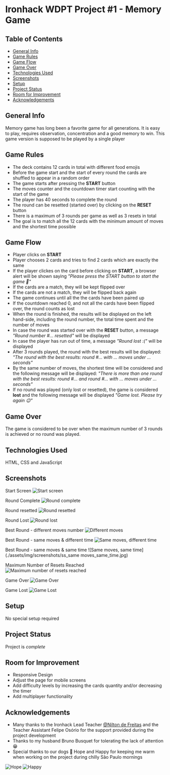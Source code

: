 # Ironhack WDPT Project #1 - Memory Game

## Table of Contents
* [General Info](#general-information)
* [Game Rules](#game-rules)
* [Game Flow](#game-flow)
* [Game Over](#game-over)
* [Technologies Used](#tech)
* [Screenshots](#screenshots)
* [Setup](#setup)
* [Project Status](#project-status)
* [Room for Improvement](#room-for-improvement)
* [Acknowledgements](#acknowledgements)

## General Info

Memory game has long been a favorite game for all generations. It is easy to play, requires observation, concentration and a good memory to win. This game version is supposed to be played by a single player

## Game Rules
- The deck contains 12 cards in total with different food emojis
- Before the game start and the start of every round the cards are shuffled to appear in a random order
- The game starts after pressing the **START** button
- The moves counter and the countdown timer start counting with the start of the game
- The player has 40 seconds to complete the round
- The round can be resetted (started over) by clicking on the **RESET** button
- There is a maximum of 3 rounds per game as well as 3 resets in total
- The goal is to match all the 12 cards with the minimum amount of moves and the shortest time possible

## Game Flow
- Player clicks on **START**
- Player chooses 2 cards and tries to find 2 cards which are exactly the same
- If the player clickes on the card before clicking on **START**, a browser alert will be shown saying _"Please press the START button to start the game 🤗"_
- If the cards are a match, they will be kept flipped over
- If the cards are not a match, they will be flipped back again
- The game continues until all the the cards have been paired up
- If the countdown reached 0, and not all the cards have been flipped over, the round counts as lost
-  When the round is finished, the results will be displayed on the left hand-side, including the round number, the total time spent and the number of moves
-  In case the round was started over with the **RESET** button, a message _"Round number #... resetted"_ will be displayed
-  In case the player has run out of time, a message _"Round lost :("_ will be displayed
-  After 3 rounds played, the round with the best results will be displayed: _"The round with the best results: round #... with ... moves under ... seconds"_ 
-  By the same number of moves, the shortest time will be considered and the following message will be displayed: _"There is more than one round with the best results: round #... and round #... with ... moves under ... seconds"_
-  If no round was played (only lost or resetted), the game is considered **lost** and the following message will be displayed _"Game lost. Please try again 😉"_

## Game Over
The game is considered to be over when the maximum number of 3 rounds is achieved or no round was played.
 
## Technologies Used

HTML, CSS and JavaScript

## Screenshots
Start Screen
![Start screen](./assets/img/screenshots/ss_start_screen.png)

Round Complete
![Round complete](./assets/img/screenshots/ss_round_complete.png)

Round resetted
![Round resetted](./assets/img/screenshots/ss_round_resetted.png)

Round Lost
![Round lost](./assets/img/screenshots/ss_round_lost.png)

Best Round - different moves number
![Different moves](./assets/img/screenshots/ss_different_moves.png)

Best Round - same moves & different time
![Same moves, different time](./assets/img/screenshots/ss_same_moves_different_time.png)

Best Round - same moves & same time
![Same moves, same time](./assets/img/screenshots/ss_same moves_same_time.jpg)

Maximum Number of Resets Reached
![Maximum number of resets reached](./assets/img/screenshots/ss_max_resets.jpg)

Game Over
![Game Over](./assets/img/screenshots/ss_game_over.png)

Game Lost
![Game Lost](./assets/img/screenshots/ss_game_lost.png)

## Setup
No special setup required

## Project Status
Project is _complete_

## Room for Improvement
- Responsive  Design
- Adjust the page for mobile screens
- Add difficulty levels by increasing the cards quantity and/or decreasing the timer
- Add multiplayer functionality

## Acknowledgements
- Many thanks to the Ironhack Lead Teacher [@Nilton de Freitas](https://github.com/oniltos) and the Teacher Assistant Felipe Osório for the support provided during the project development
- Thanks to my husband Bruno Busquet for tolerating the lack of attention 😁
- Special thanks to our dogs 🐶 Hope and Happy for keeping me warm when working on the project during chilly São Paulo mornings

![Hope](./assets/img/hope.jpg)
![Happy](./assets/img/happy.jpg)




